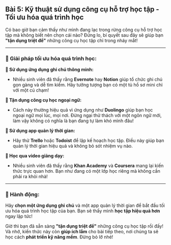 ## Bài 5: Kỹ thuật sử dụng công cụ hỗ trợ học tập - Tối ưu hóa quá trình học

Có bao giờ bạn cảm thấy như mình đang lạc trong rừng công cụ hỗ trợ học tập mà không biết nên chọn cái nào? Đừng lo, bí quyết sau đây sẽ giúp bạn **"tận dụng triệt để"** những công cụ học tập chỉ trong nháy mắt!

---

### 📌 Giải pháp tối ưu hóa quá trình học:

**🔹 Sử dụng ứng dụng ghi chú thông minh:**
- Nhiều sinh viên đã thấy rằng **Evernote** hay **Notion** giúp tổ chức ghi chú gọn gàng và dễ tìm kiếm. Hãy tưởng tượng bạn có một tủ hồ sơ mini chỉ với một cú chạm!

**🔹 Tận dụng công cụ học ngoại ngữ:**
- Cách này thường hiệu quả vì ứng dụng như **Duolingo** giúp bạn học ngoại ngữ mọi lúc, mọi nơi. Đừng ngại thử thách với một ngôn ngữ mới, làm vậy không có nghĩa là bạn đang tự làm khó mình đâu!

**🔹 Sử dụng app quản lý thời gian:**
- Hãy thử **Trello** hoặc **Todoist** để lập kế hoạch học tập. Điều này giúp bạn quản lý thời gian hiệu quả và không bỏ sót nhiệm vụ nào.

**🔹 Học qua video giảng dạy:**
- Nhiều sinh viên đã thấy rằng **Khan Academy** và **Coursera** mang lại kiến thức trực quan hơn. Bạn như đang có một lớp học riêng mà không cần phải ra khỏi nhà!

---

### 🚀 Hành động:

Hãy **chọn một ứng dụng ghi chú** và một app quản lý thời gian để bắt đầu tối ưu hóa quá trình học tập của bạn. Bạn sẽ thấy mình **học tập hiệu quả hơn** ngay lập tức!

Giờ thì bạn đã sẵn sàng **"tận dụng triệt để"** những công cụ học tập rồi đấy! Và nhớ, kiến thức này còn **giúp ích lắm** cho bài tiếp theo, nơi chúng ta sẽ học cách **phát triển kỹ năng mềm**. Đừng bỏ lỡ nhé!